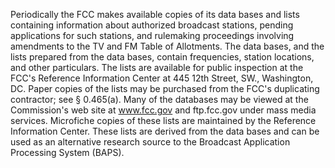 Periodically the FCC makes available copies of its data bases and lists containing information about authorized broadcast stations, pending applications for such stations, and rulemaking proceedings involving amendments to the TV and FM Table of Allotments. The data bases, and the lists prepared from the data bases, contain frequencies, station locations, and other particulars. The lists are available for public inspection at the FCC's Reference Information Center at 445 12th Street, SW., Washington, DC. Paper copies of the lists may be purchased from the FCC's duplicating contractor; see § 0.465(a). Many of the databases may be viewed at the Commission's web site at www.fcc.gov and ftp.fcc.gov under mass media services. Microfiche copies of these lists are maintained by the Reference Information Center. These lists are derived from the data bases and can be used as an alternative research source to the Broadcast Application Processing System (BAPS).

